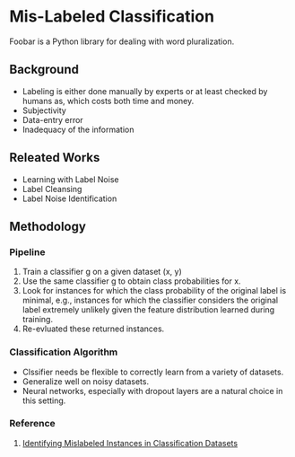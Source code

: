# Mis-Labeled Classification

Foobar is a Python library for dealing with word pluralization.


## Background

* Labeling is either done manually by experts or at least checked by humans as, which costs both time and money.
* Subjectivity
* Data-entry error
* Inadequacy of the information


## Releated Works

* Learning with Label Noise
* Label Cleansing
* Label Noise Identification


## Methodology

### Pipeline

1. Train a classifier g on a given dataset (x, y)
2. Use the same classifier g to obtain class probabilities for x.
3. Look for instances for which the class probability of the original label is minimal, e.g., instances for which the
classifier considers the original label extremely unlikely given
the feature distribution learned during training.
4. Re-evluated these returned instances.


### Classification Algorithm

* Clssifier needs be flexible to correctly learn from a variety of datasets.
* Generalize well on noisy datasets.
* Neural networks, especially with dropout layers are a natural choice in this setting.

### Reference
1. [Identifying Mislabeled Instances in Classification Datasets](https://arxiv.org/pdf/1912.05283)
